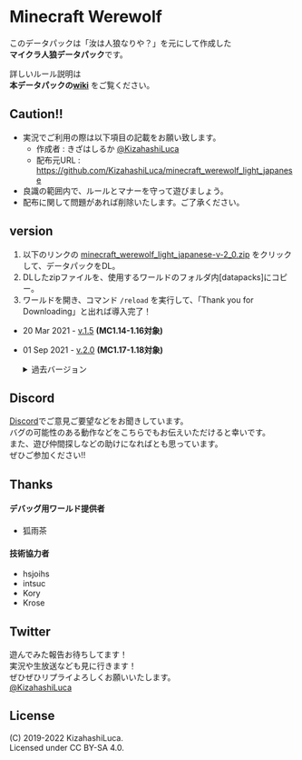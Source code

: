 # Minecraft Werewolf

このデータパックは「汝は人狼なりや？」を元にして作成した  
**マイクラ人狼データパック**です。

詳しいルール説明は  
**本データパックの[wiki][wiki]**
をご覧ください。

## Caution!!
 - 実況でご利用の際は以下項目の記載をお願い致します。
    - 作成者    : きざはしるか [@KizahashiLuca][twitter]
    - 配布元URL : https://github.com/KizahashiLuca/minecraft_werewolf_light_japanese
 - 良識の範囲内で、ルールとマナーを守って遊びましょう。
 - 配布に関して問題があれば削除いたします。ご了承ください。

## version
 1. 以下のリンクの [minecraft_werewolf_light_japanese-v-2_0.zip][v.2.0] をクリックして、データパックをDL。
 2. DLしたzipファイルを、使用するワールドのフォルダ内[datapacks]にコピー。
 3. ワールドを開き、コマンド `/reload` を実行して、「Thank you for Downloading」と出れば導入完了！

 - 20 Mar 2021 - [v.1.5][v.1.5] **(MC1.14-1.16対象)**
 - 01 Sep 2021 - [v.2.0][v.2.0] **(MC1.17-1.18対象)**

   <details><summary>過去バージョン</summary><div>

     - 04 Mar 2019 - beta-1.0
     - 16 Mar 2019 - [beta-1.1][beta1.1]
     - 31 Mar 2019 - [beta-1.2][beta1.2]
     - 16 Aug 2019 - [beta-1.3][beta1.3]
     - 25 Aug 2019 - [beta-1.4][beta1.4]
     - 14 Oct 2019 - [beta-1.5][beta1.5]
     - 29 Jul 2020 - beta-1.6
     - 29 Jul 2020 - [v.1.0][v.1.0]
     - 02 Aug 2020 - [v.1.1][v.1.1]
     - 03 Aug 2020 - [v.1.2][v.1.2]
     - 03 Aug 2020 - [v.1.2.1][v.1.2.1]
     - 09 Aug 2020 - [v.1.3][v.1.3]
     - 12 Aug 2020 - [v.1.3.1][v.1.3.1]
     - 16 Aug 2020 - [v.1.4][v.1.4]
     - 22 Aug 2020 - [v.1.4.1][v.1.4.1]

   </div></details>


## Discord
[Discord][discord]でご意見ご要望などをお聞きしています。   
バグの可能性のある動作などをこちらでもお伝えいただけると幸いです。   
また、遊び仲間探しなどの助けになればとも思っています。   
ぜひご参加ください!!

## Thanks
#### デバッグ用ワールド提供者
 - 狐雨茶
#### 技術協力者
 - hsjoihs
 - intsuc
 - Kory
 - Krose

## Twitter
 遊んでみた報告お待ちしてます！   
 実況や生放送なども見に行きます！   
 ぜひぜひリプライよろしくお願いいたします。   
 [@KizahashiLuca][twitter]

## License
(C) 2019-2022 KizahashiLuca.  
Licensed under CC BY-SA 4.0.

[wiki]:https://github.com/KizahashiLuca/minecraft_werewolf_light_japanese/wiki
[discord]:https://discord.gg/ryNDGhU
[beta1.1]:https://github.com/KizahashiLuca/minecraft_werewolf_light_japanese/releases/tag/beta-1.1
[beta1.2]:https://github.com/KizahashiLuca/minecraft_werewolf_light_japanese/releases/tag/beta-1.2
[beta1.2.1]:https://github.com/KizahashiLuca/minecraft_werewolf_light_japanese/releases/tag/beta-1.2.1
[beta1.2.2]:https://github.com/KizahashiLuca/minecraft_werewolf_light_japanese/releases/tag/beta-1.2.2
[beta1.3]:https://github.com/KizahashiLuca/minecraft_werewolf_light_japanese/releases/tag/beta-1.3
[beta1.4]:https://github.com/KizahashiLuca/minecraft_werewolf_light_japanese/releases/tag/beta-1.4
[beta1.5]:https://github.com/KizahashiLuca/minecraft_werewolf_light_japanese/releases/tag/beta-1.5
[beta1.5-mc1.13]:https://github.com/KizahashiLuca/minecraft_werewolf_light_japanese/releases/tag/beta-1.5_MC1.13
[v.1.0]:https://github.com/KizahashiLuca/minecraft_werewolf_light_japanese/releases/tag/v.1.0
[v.1.1]:https://github.com/KizahashiLuca/minecraft_werewolf_light_japanese/releases/tag/v.1.1
[v.1.2]:https://github.com/KizahashiLuca/minecraft_werewolf_light_japanese/releases/tag/v.1.2
[v.1.2.1]:https://github.com/KizahashiLuca/minecraft_werewolf_light_japanese/releases/tag/v.1.2.1
[v.1.3]:https://github.com/KizahashiLuca/minecraft_werewolf_light_japanese/releases/tag/v.1.3
[v.1.3.1]:https://github.com/KizahashiLuca/minecraft_werewolf_light_japanese/releases/tag/v.1.3.1
[v.1.4]:https://github.com/KizahashiLuca/minecraft_werewolf_light_japanese/releases/tag/v.1.4
[v.1.4.1]:https://github.com/KizahashiLuca/minecraft_werewolf_light_japanese/releases/tag/v.1.4.1
[v.1.5]:https://github.com/KizahashiLuca/minecraft_werewolf_light_japanese/releases/tag/v.1.5
[v.2.0]:https://github.com/KizahashiLuca/minecraft_werewolf_light_japanese/releases/tag/v.2.0
[twitter]:https://www.twitter.com/KizahashiLuca
